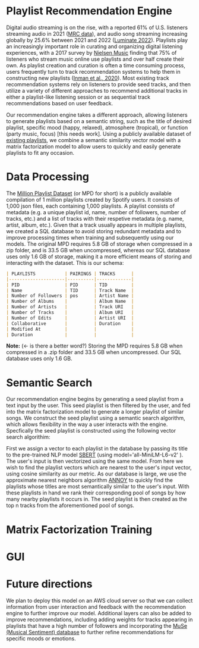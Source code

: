 # Playlist Recommendation Engine

Digital audio streaming is on the rise, with a reported 61% of U.S. listeners streaming audio in 2021 ([MRC data](https://static.billboard.com/files/2021/09/U.S.-Music-360-2021-Draft-Report_Sneak-Preview_Sept-2021-2-1631178109.pdf)), and audio song streaming increasing globally by 25.6% between 2021 and 2022 ([Luminate 2022](https://luminatedata.com/reports/luminate-2022-u-s-year-end-report/?aliId=eyJpIjoieEN0ZFVqeklFU0RkYTZNeSIsInQiOiJhMFpUMXVSSHdEWlFNS1Rkcms2cDFnPT0ifQ%253D%253D)). Playlists play an increasingly important role in curating and organizing digital listening experiences, with a 2017 survey by [Nielsen Music](https://www.nielsen.com/insights/2017/music-360-2017-highlights/) finding that 75% of listeners who stream music online use playlists and over half create their own. As playlist creation and curation is often a time consuming process, users frequently turn to track recommendation systems to help them in constructing new playlists ([Inman et al., 2020](https://www.proquest.com/openview/fc6da445396fb9af102c5e8b4226db0d/1?pq-origsite=gscholar&cbl=30100)). Most existing track recommendation systems rely on listeners to provide seed tracks, and then utilize a variety of different approaches to recommend additional tracks in either a playlist-like listening session or as sequential track recommendations based on user feedback.

Our recommendation engine takes a different approach, allowing listeners to generate playlists based on a semantic string, such as the title of desired playlist, specific mood (happy, relaxed), atmosphere (tropical), or function (party music, focus) [this needs work]. Using a publicly available dataset of [existing playlists](https://www.aicrowd.com/challenges/spotify-million-playlist-dataset-challenge), we combine a semantic similarity vector model with a matrix factorization model to allow users to quickly and easily generate playlists to fit any occasion.



# Data Processing

The [Million Playlist Dataset](https://www.aicrowd.com/challenges/spotify-million-playlist-dataset-challenge) (or MPD for short) is a publicly available compilation of 1 million playlists created by Spotify users. It consists of 1,000 json files, each containing 1,000 playlists. A playlist consists of metadata (e.g. a unique playlist id, name, number of followers, number of tracks, etc.) and a list of tracks with their respetive metadata (e.g. name, artist, album, etc.). Given that a track usually appears in multiple playlists, we created a SQL database to avoid storing redundant metadata and to improve processing times when training and subsequently using our models. The original MPD requires 5.8 GB of storage when compressed in a zip folder, and is 33.5 GB when uncompressed, whereas our SQL database uses only 1.6 GB of storage, making it a more efficient means of storing and interacting with the dataset. This is our schema:

```markdown
| PLAYLISTS           | PAIRINGS | TRACKS      |
|---------------------|----------|-------------|
| PID                 | PID      | TID         |
| Name                | TID      | Track Name  |
| Number of Followers | pos      | Artist Name |
| Number of Albums    |          | Album Name  |
| Number of Artists   |          | Track URI   |
| Number of Tracks    |          | Album URI   |
| Number of Edits     |          | Artist URI  |
| Collaborative       |          | Duration    |
| Modified At         |          |             |
| Duration            |          |             |
```

**Note:** (<- is there a better word?) Storing the MPD requires 5.8 GB when compressed in a .zip folder and 33.5 GB when uncompressed. Our SQL database uses only 1.6 GB.



# Semantic Search

Our recommendation engine begins by generating a seed playlist from a text input by the user. This seed playlist is then filtered by the user, and fed into the matrix factorization model to generate a longer playlist of similar songs. We construct the seed playlist using a semantic search algorithm, which allows flexibility in the way a user interacts with the engine. Specfically the seed playlist is constructed using the following vector search algorithim:

First we assign a vector to each playlist in the database by passing its title to the pre-trained NLP model [SBERT](https://www.sbert.net/) (using model='all-MiniLM-L6-v2' ). The user's input is then vectorized using the same model. From here we wish to find the playlist vectors which are nearest to the user's input vector, using cosine similarity as our metric. As our database is large, we use the approximate nearest neighbors algorithm [ANNOY](https://github.com/spotify/annoy) to quickly find the playlists whose titles are most semantically similar to the user's input. With these playlists in hand we rank their corresponding pool of songs by how many nearby playlists it occurs in. The seed playlist is then created as the top n tracks from the aforementioned pool of songs. 



# Matrix Factorization Training



# GUI



# Future directions
We plan to deploy this model on an AWS cloud server so that we can collect information from user interaction and feedback with the recommendation engine to further improve our model. Additional layers can also be added to improve recommendations, including adding weights for tracks appearing in playlists that have a high number of followers and incorporating the [MuSe (Musical Sentiment) database](https://www.kaggle.com/datasets/cakiki/muse-the-musical-sentiment-dataset) to further refine recommendations for specific moods or emotions.
